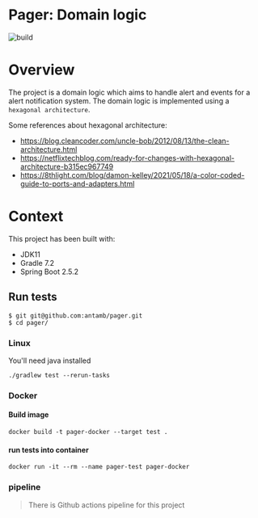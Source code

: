 # Pager: Domain logic
![build](https://github.com/antamb/pager/actions/workflows/build.yaml/badge.svg)

# Overview

The project is a domain logic which aims to handle alert and events for a alert notification system.
The domain logic is implemented using a `hexagonal architecture`.

Some references about hexagonal architecture:
- https://blog.cleancoder.com/uncle-bob/2012/08/13/the-clean-architecture.html
- https://netflixtechblog.com/ready-for-changes-with-hexagonal-architecture-b315ec967749
- https://8thlight.com/blog/damon-kelley/2021/05/18/a-color-coded-guide-to-ports-and-adapters.html

# Context

This project has been built with:

- JDK11
- Gradle 7.2
- Spring Boot 2.5.2

## Run tests

```
$ git git@github.com:antamb/pager.git
$ cd pager/
```

### Linux

You'll need java installed

````
./gradlew test --rerun-tasks
````

### Docker

#### Build image

````
docker build -t pager-docker --target test .
````

#### run tests into container

````
docker run -it --rm --name pager-test pager-docker
````

### pipeline

> There is Github actions pipeline for this project

